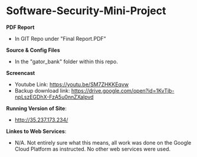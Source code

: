 # Software-Security-Mini-Project
**PDF Report**
- In GIT Repo under "Final Report.PDF"

**Source & Config Files**
- In the "gator_bank" folder within this repo.

**Screencast**
- Youtube Link: https://youtu.be/SM7ZHKKEqvw
- Backup download link: https://drive.google.com/open?id=1KvTjb-npLszEGDhX-FzA5u0nnZXalpvd

**Running Version of Site**:
- http://35.237.173.234/

**Linkes to Web Services**:
- N/A. Not entirely sure what this means, all work was done on the Google Cloud Platform as instructed. No other
  web services were used. 
